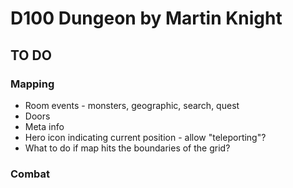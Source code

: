 # D100 Dungeon by Martin Knight

## TO DO

### Mapping

- Room events - monsters, geographic, search, quest
- Doors
- Meta info
- Hero icon indicating current position - allow "teleporting"?
- What to do if map hits the boundaries of the grid?

### Combat
